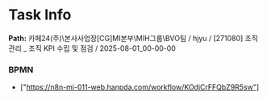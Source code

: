# Task Info

**Path:** 카페24(주)\본사사업장\[CG]MI본부\MIH그룹\BVO팀 / hjyu / [271080] 조직 관리 _ 조직 KPI 수립 및 점검 / 2025-08-01_00-00-00

### BPMN
- ["https://n8n-mi-011-web.hanpda.com/workflow/KOdjCrFFQbZ9R5sw"]

